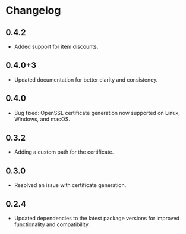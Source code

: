 # Changelog

## 0.4.2

* Added support for item discounts.

## 0.4.0+3

* Updated documentation for better clarity and consistency.

## 0.4.0

* Bug fixed: OpenSSL certificate generation now supported on Linux, Windows, and macOS.

## 0.3.2

* Adding a custom path for the certificate.

## 0.3.0

* Resolved an issue with certificate generation.

## 0.2.4

* Updated dependencies to the latest package versions for improved functionality and compatibility.

